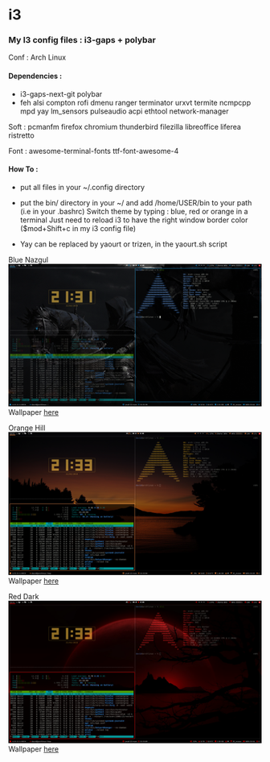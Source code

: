 # i3
### My I3 config files : i3-gaps + polybar

Conf : 
Arch Linux

#### Dependencies :
- i3-gaps-next-git polybar
- feh alsi compton rofi dmenu ranger terminator urxvt termite ncmpcpp mpd yay lm_sensors pulseaudio acpi ethtool network-manager 

Soft : pcmanfm firefox chromium thunderbird filezilla libreoffice liferea ristretto

Font : awesome-terminal-fonts ttf-font-awesome-4 

#### How To :
- put all files in your ~/.config directory
- put the bin/ directory in your ~/ and add /home/USER/bin to your path (i.e in your .bashrc)
Switch theme by typing : blue, red or orange in a terminal
Just need to reload i3 to have the right window border color ($mod+Shift+c in my i3 config file)

- Yay can be replaced by yaourt or trizen, in the yaourt.sh script

 
Blue Nazgul 
![Nazgul](screen_blue.png?raw=true "Blue Nazgul")
Wallpaper [here](https://k60.kn3.net/taringa/7/7/6/8/3/A/VCLR/841.jpg)

Orange Hill
![Orange](screen_orange.png?raw=true "Orange Hill")
Wallpaper [here](https://wallup.net/preview/?wallpaper=sunset-nature-silhouette-trees-water-calm-dark-orange-hill)

Red Dark
![Red](screen_red.png?raw=true "Red Dark")
Wallpaper [here](https://wallpaperdata.com/dark-wallpaper-1920x1080.html/dark-wallpaper-1920x1080-1920x1-wtg30315388?lang=pt)

 
 
 
